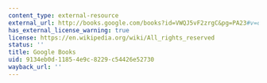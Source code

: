 ```yaml
---
content_type: external-resource
external_url: http://books.google.com/books?id=VWQJ5vF2zrgC&pg=PA23#v=onepage
has_external_license_warning: true
license: https://en.wikipedia.org/wiki/All_rights_reserved
status: ''
title: Google Books
uid: 9134eb0d-1185-4e9c-8229-c54426e52730
wayback_url: ''
---
```

